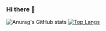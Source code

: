 ### Hi there 👋

<!--
**liuwenjie123007/liuwenjie123007** is a ✨ _special_ ✨ repository because its `README.md` (this file) appears on your GitHub profile.

Here are some ideas to get you started:

- 🔭 I’m currently working on ...
- 🌱 I’m currently learning ...
- 👯 I’m looking to collaborate on ...
- 🤔 I’m looking for help with ...
- 💬 Ask me about ...
- 📫 How to reach me: ...
- 😄 Pronouns: ...
- ⚡ Fun fact: ...
-->


![Anurag's GitHub stats](https://github-readme-stats.vercel.app/api?username=liuwenjie123007&show_icons=true&theme=radical)
[![Top Langs](https://github-readme-stats.vercel.app/api/top-langs/?username=liuwenjie123007&layout=compact&theme=radical)](https://github.com/anuraghazra/github-readme-stats)


